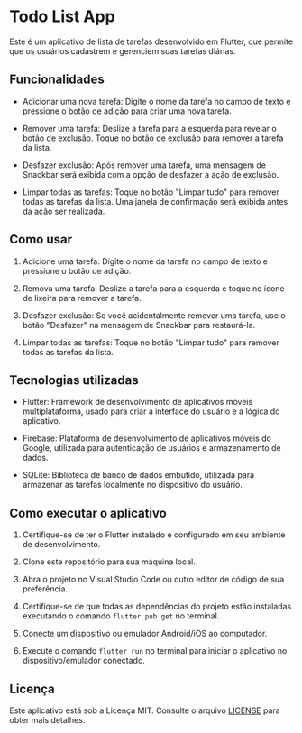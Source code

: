 # Todo List App

Este é um aplicativo de lista de tarefas desenvolvido em Flutter, que permite que os usuários cadastrem e gerenciem suas tarefas diárias.

## Funcionalidades

- Adicionar uma nova tarefa: Digite o nome da tarefa no campo de texto e pressione o botão de adição para criar uma nova tarefa.

- Remover uma tarefa: Deslize a tarefa para a esquerda para revelar o botão de exclusão. Toque no botão de exclusão para remover a tarefa da lista.

- Desfazer exclusão: Após remover uma tarefa, uma mensagem de Snackbar será exibida com a opção de desfazer a ação de exclusão.

- Limpar todas as tarefas: Toque no botão "Limpar tudo" para remover todas as tarefas da lista. Uma janela de confirmação será exibida antes da ação ser realizada.

## Como usar

1. Adicione uma tarefa: Digite o nome da tarefa no campo de texto e pressione o botão de adição.

2. Remova uma tarefa: Deslize a tarefa para a esquerda e toque no ícone de lixeira para remover a tarefa.

3. Desfazer exclusão: Se você acidentalmente remover uma tarefa, use o botão "Desfazer" na mensagem de Snackbar para restaurá-la.

4. Limpar todas as tarefas: Toque no botão "Limpar tudo" para remover todas as tarefas da lista.

## Tecnologias utilizadas

- Flutter: Framework de desenvolvimento de aplicativos móveis multiplataforma, usado para criar a interface do usuário e a lógica do aplicativo.

- Firebase: Plataforma de desenvolvimento de aplicativos móveis do Google, utilizada para autenticação de usuários e armazenamento de dados.

- SQLite: Biblioteca de banco de dados embutido, utilizada para armazenar as tarefas localmente no dispositivo do usuário.

## Como executar o aplicativo

1. Certifique-se de ter o Flutter instalado e configurado em seu ambiente de desenvolvimento.

2. Clone este repositório para sua máquina local.

3. Abra o projeto no Visual Studio Code ou outro editor de código de sua preferência.

4. Certifique-se de que todas as dependências do projeto estão instaladas executando o comando `flutter pub get` no terminal.

5. Conecte um dispositivo ou emulador Android/iOS ao computador.

6. Execute o comando `flutter run` no terminal para iniciar o aplicativo no dispositivo/emulador conectado.

## Licença

Este aplicativo está sob a Licença MIT. Consulte o arquivo [LICENSE](LICENSE) para obter mais detalhes.
